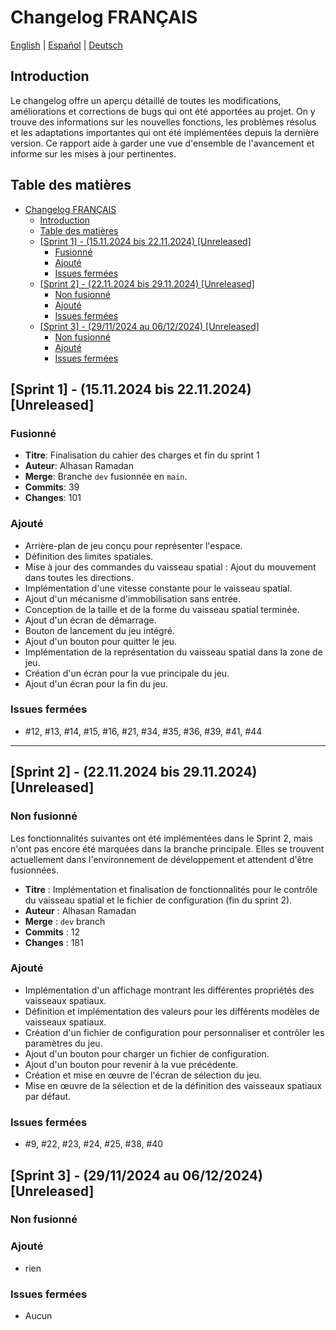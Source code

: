# Changelog FRANÇAIS

<a href="../../CHANGELOG.md">English</a> |
<a href="CHANGELOG_ES.md">Español</a> |
<a href="CHANGELOG_DE.md">Deutsch</a>

## Introduction

Le changelog offre un aperçu détaillé de toutes les modifications, améliorations et corrections de bugs qui ont été apportées au projet. On y trouve des informations sur les nouvelles fonctions, les problèmes résolus et les adaptations importantes qui ont été implémentées depuis la dernière version. Ce rapport aide à garder une vue d'ensemble de l'avancement et informe sur les mises à jour pertinentes.

## Table des matières
- [Changelog FRANÇAIS](#changelog-français)
  - [Introduction](#introduction)
  - [Table des matières](#table-des-matières)
  - [\[Sprint 1\] - (15.11.2024 bis 22.11.2024) \[Unreleased\]](#sprint-1---15112024-bis-22112024-unreleased)
    - [Fusionné](#fusionné)
    - [Ajouté](#ajouté)
    - [Issues fermées](#issues-fermées)
  - [\[Sprint 2\] - (22.11.2024 bis 29.11.2024) \[Unreleased\]](#sprint-2---22112024-bis-29112024-unreleased)
    - [Non fusionné](#non-fusionné)
    - [Ajouté](#ajouté-1)
    - [Issues fermées](#issues-fermées-1)
  - [\[Sprint 3\] - (29/11/2024 au 06/12/2024) \[Unreleased\]](#sprint-3---29112024-au-06122024-unreleased)
    - [Non fusionné](#non-fusionné-1)
    - [Ajouté](#ajouté-2)
    - [Issues fermées](#issues-fermées-2)

## [Sprint 1] - (15.11.2024 bis 22.11.2024) [Unreleased]
### Fusionné
- **Titre**: Finalisation du cahier des charges et fin du sprint 1
- **Auteur**: Alhasan Ramadan
- **Merge**: Branche `dev` fusionnée en `main`.
- **Commits**: 39
- **Changes**: 101
  
### Ajouté
- Arrière-plan de jeu conçu pour représenter l'espace.
- Définition des limites spatiales.
- Mise à jour des commandes du vaisseau spatial : Ajout du mouvement dans toutes les directions.
- Implémentation d'une vitesse constante pour le vaisseau spatial.
- Ajout d'un mécanisme d'immobilisation sans entrée.
- Conception de la taille et de la forme du vaisseau spatial terminée.
- Ajout d'un écran de démarrage.
- Bouton de lancement du jeu intégré.
- Ajout d'un bouton pour quitter le jeu.
- Implémentation de la représentation du vaisseau spatial dans la zone de jeu.
- Création d'un écran pour la vue principale du jeu.
- Ajout d'un écran pour la fin du jeu.

### Issues fermées
- #12, #13, #14, #15, #16, #21, #34, #35, #36, #39, #41, #44
---
## [Sprint 2] - (22.11.2024 bis 29.11.2024) [Unreleased]

### Non fusionné
Les fonctionnalités suivantes ont été implémentées dans le Sprint 2, mais n'ont pas encore été marquées dans la branche principale. Elles se trouvent actuellement dans l'environnement de développement et attendent d'être fusionnées.

- **Titre** : Implémentation et finalisation de fonctionnalités pour le contrôle du vaisseau spatial et le fichier de configuration (fin du sprint 2).
- **Auteur** : Alhasan Ramadan
- **Merge** : `dev` branch
- **Commits** : 12
- **Changes** : 181
  
### Ajouté
- Implémentation d'un affichage montrant les différentes propriétés des vaisseaux spatiaux.
- Définition et implémentation des valeurs pour les différents modèles de vaisseaux spatiaux.
- Création d'un fichier de configuration pour personnaliser et contrôler les paramètres du jeu.
- Ajout d'un bouton pour charger un fichier de configuration.
- Ajout d'un bouton pour revenir à la vue précédente.
- Création et mise en œuvre de l'écran de sélection du jeu.
- Mise en œuvre de la sélection et de la définition des vaisseaux spatiaux par défaut.

### Issues fermées
- #9, #22, #23, #24, #25, #38, #40

## [Sprint 3] - (29/11/2024 au 06/12/2024) [Unreleased]

### Non fusionné

### Ajouté
- rien

### Issues fermées
- Aucun